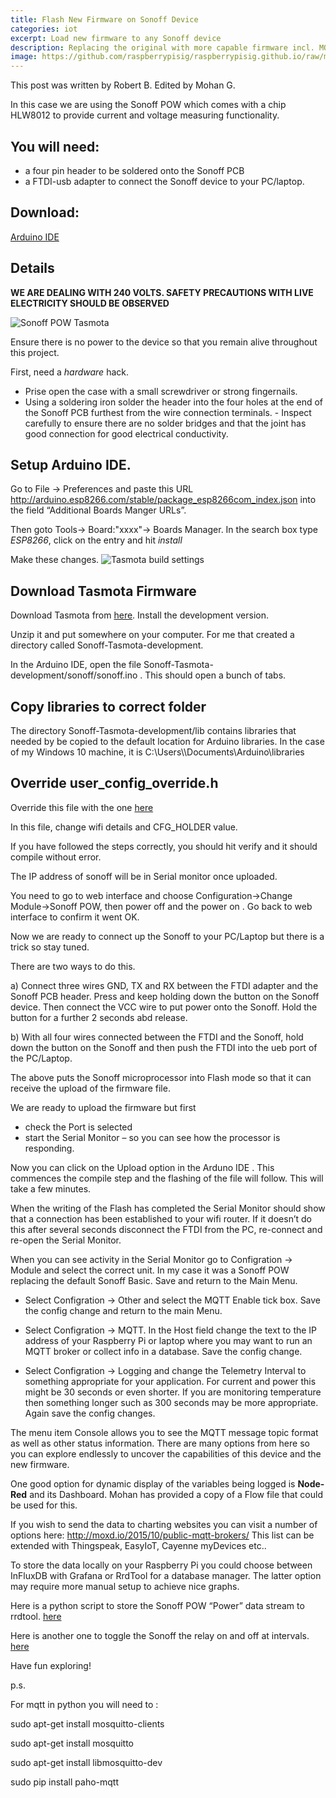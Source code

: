 ```yaml
---
title: Flash New Firmware on Sonoff Device
categories: iot
excerpt: Load new firmware to any Sonoff device
description: Replacing the original with more capable firmware incl. MQTT.
image: https://github.com/raspberrypisig/raspberrypisig.github.io/raw/master/assets/images/Selection_173.png
---
```


This post was written by Robert B. Edited by Mohan G.

In this case we are using the Sonoff POW which comes with a chip HLW8012 to provide current and voltage measuring functionality.

## You will need:
- a four pin header to be soldered onto the Sonoff PCB
- a FTDI-usb adapter to connect the Sonoff device to your PC/laptop.

## Download: 

[Arduino IDE](https://www.arduino.cc/en/Main/Software)



##  Details 

**WE ARE DEALING WITH 240 VOLTS. SAFETY PRECAUTIONS WITH LIVE ELECTRICITY SHOULD BE OBSERVED**

![Sonoff POW Tasmota](https://www.cnx-software.com/wp-content/uploads/2016/12/Sonoff-POW-Serial-Header-Large.jpg)

Ensure there is no power to the device so that you remain alive throughout this project.

First, need a *hardware* hack.

- Prise open the case with a small screwdriver or strong fingernails.
- Using a soldering iron solder the header into the four holes at the end of the Sonoff PCB furthest from the wire connection terminals.  - Inspect carefully to ensure there are no solder bridges and that the joint has good connection for good electrical conductivity.

## Setup Arduino IDE. 

Go to File → Preferences and paste this URL http://arduino.esp8266.com/stable/package_esp8266com_index.json
into the field “Additional Boards Manger URLs”.

Then goto Tools-> Board:"xxxx"-> Boards Manager. In the search box type *ESP8266*, click on the entry and hit *install*

Make these changes.
![Tasmota build settings](https://raw.githubusercontent.com/arendst/arendst.github.io/master/media/arduinoide2b.png)

## Download Tasmota Firmware

Download Tasmota from [here](https://github.com/arendst/Sonoff-Tasmota). Install the development version.

Unzip it and put somewhere on your computer. For me that created a directory called Sonoff-Tasmota-development.

In the Arduino IDE, open the file Sonoff-Tasmota-development/sonoff/sonoff.ino . This should open a bunch of tabs.

## Copy libraries to correct folder

The directory Sonoff-Tasmota-development/lib contains libraries that needed by be copied to the default location for Arduino libraries. In the case of my Windows 10 machine, it is C:\Users\\<username>\Documents\Arduino\libraries

## Override user_config_override.h
Override this file with the one [here](https://raw.githubusercontent.com/raspberrypisig/raspberrypisig.github.io/master/assets/files/user_config_override.h)

In this file, change wifi details and CFG_HOLDER value.

If you have followed the steps correctly, you should hit verify and it should compile without error.

The IP address of sonoff will be in Serial monitor once uploaded.

You need to go to web interface and choose Configuration->Change Module->Sonoff POW, then power off and the power on .
Go back to web interface to confirm it went OK.


Now we are ready to connect up the Sonoff to your PC/Laptop but there is a trick so stay tuned.

There are two ways to do this.

a) Connect three wires GND, TX and RX between the FTDI adapter and the Sonoff PCB header. Press and keep holding down the button on the Sonoff device. Then connect the VCC wire to put power onto the Sonoff.  Hold the button for a further 2 seconds abd release.

b) With all four wires connected between the FTDI and the Sonoff, hold down the button on the Sonoff and then push the FTDI into the ueb port of the PC/Laptop.

The above puts the Sonoff microprocessor into Flash mode so that it can receive the upload of the firmware file.

We are ready to upload the firmware but first 
* check the Port is selected
* start the Serial Monitor – so you can see how the processor is responding.

Now you can click on the Upload option in the Arduno IDE .  This commences the compile step and the flashing of the file will follow. This will take a few minutes.

When the writing of the Flash has completed the Serial Monitor should show that a connection has been established to your wifi router. If it doesn’t do this after several seconds disconnect the FTDI from the PC, re-connect and re-open the Serial Monitor. 

When you can see activity in the Serial Monitor go to Configration → Module and select the correct unit.  In my case it was a Sonoff POW replacing the default Sonoff Basic.  Save and return to the Main Menu.

* Select Configration → Other and select the MQTT Enable tick box.  Save the config change and return to the main Menu.

* Select Configration → MQTT.  In the Host field change the text to the IP address of your Raspberry Pi or laptop where you may want to run an MQTT broker or collect info in a database. Save the config change.

* Select Configration → Logging and change the Telemetry Interval to something appropriate for your application.  For current and power this might be 30 seconds or even shorter.  If you are monitoring temperature then something longer such as 300 seconds may be more appropriate.  Again save the config changes.

The menu item Console allows you to see the MQTT message topic format as well as other status information.
There are many options from here so you can explore endlessly to uncover the capabilities of this device and the new firmware.

One good option for dynamic display of the variables being logged is **Node-Red** and its Dashboard. Mohan has provided a copy of a Flow file that could be used for this.

If you wish to send the data to charting websites you can visit a number of options here:
http://moxd.io/2015/10/public-mqtt-brokers/
This list can be extended with Thingspeak, EasyIoT, Cayenne myDevices etc..

To store the data locally on your Raspberry Pi you could choose between InFluxDB with Grafana or RrdTool for a database manager.  The latter option may require more manual setup to achieve nice graphs.

Here is a python script to store the Sonoff POW “Power” data stream to rrdtool.
[here](https://github.com/raspberrypisig/raspberrypisig.github.io/blob/master/assets/files/mqttSonoff.py)

Here is another one to toggle the Sonoff the relay on and off at intervals.
[here](https://github.com/raspberrypisig/raspberrypisig.github.io/blob/master/assets/files/mqttRelayOnOff.py)

Have fun exploring!

p.s. 

For mqtt in python you will need to :

sudo apt-get install mosquitto-clients

sudo apt-get install mosquitto

sudo apt-get install libmosquitto-dev

sudo pip install paho-mqtt
